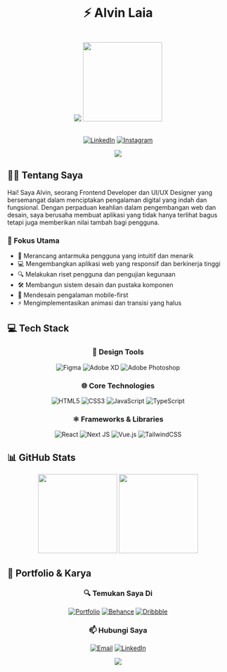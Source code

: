 <div align="center">
  
  # ⚡️ Alvin Laia
  
  <img src="https://readme-typing-svg.demolab.com?font=Fira+Code&weight=600&size=22&duration=3000&pause=1000&color=3F91F7&center=true&vCenter=true&random=false&width=435&lines=Frontend+Developer;UI%2FUX+Designer;Creative+Coder" />

  <img src="https://raw.githubusercontent.com/alvinlaia/alvinlaia/main/assets/coding.png" width="180px" style="margin: 20px 0" />

  [![LinkedIn](https://img.shields.io/badge/LinkedIn-0077B5?style=for-the-badge&logo=linkedin&logoColor=white)](https://www.linkedin.com/in/alvin-nonitehe-syas-putra-laia-6504a825a/)
  [![Instagram](https://img.shields.io/badge/Instagram-E4405F?style=for-the-badge&logo=instagram&logoColor=white)](https://www.instagram.com/alvin.laia11/)
  
  <img src="https://komarev.com/ghpvc/?username=alvinlaia&style=for-the-badge&color=0891b2&labelColor=1c1917" />
</div>

## 🧑‍💻 Tentang Saya

Hai! Saya Alvin, seorang Frontend Developer dan UI/UX Designer yang bersemangat dalam menciptakan pengalaman digital yang indah dan fungsional. Dengan perpaduan keahlian dalam pengembangan web dan desain, saya berusaha membuat aplikasi yang tidak hanya terlihat bagus tetapi juga memberikan nilai tambah bagi pengguna.

### 🎯 Fokus Utama
- 🎨 Merancang antarmuka pengguna yang intuitif dan menarik
- 💻 Mengembangkan aplikasi web yang responsif dan berkinerja tinggi
- 🔍 Melakukan riset pengguna dan pengujian kegunaan
- 🛠️ Membangun sistem desain dan pustaka komponen
- 📱 Mendesain pengalaman mobile-first
- ⚡ Mengimplementasikan animasi dan transisi yang halus

## 💻 Tech Stack

<div align="center">

### 🎨 Design Tools
![Figma](https://img.shields.io/badge/figma-%23F24E1E.svg?style=for-the-badge&logo=figma&logoColor=white)
![Adobe XD](https://img.shields.io/badge/Adobe%20XD-470137?style=for-the-badge&logo=Adobe%20XD&logoColor=#FF61F6)
![Adobe Photoshop](https://img.shields.io/badge/adobe%20photoshop-%2331A8FF.svg?style=for-the-badge&logo=adobe%20photoshop&logoColor=white)

### 🌐 Core Technologies
![HTML5](https://img.shields.io/badge/html5-%23E34F26.svg?style=for-the-badge&logo=html5&logoColor=white)
![CSS3](https://img.shields.io/badge/css3-%231572B6.svg?style=for-the-badge&logo=css3&logoColor=white)
![JavaScript](https://img.shields.io/badge/javascript-%23323330.svg?style=for-the-badge&logo=javascript&logoColor=%23F7DF1E)
![TypeScript](https://img.shields.io/badge/typescript-%23007ACC.svg?style=for-the-badge&logo=typescript&logoColor=white)

### ⚛️ Frameworks & Libraries
![React](https://img.shields.io/badge/react-%2320232a.svg?style=for-the-badge&logo=react&logoColor=%2361DAFB)
![Next JS](https://img.shields.io/badge/Next-black?style=for-the-badge&logo=next.js&logoColor=white)
![Vue.js](https://img.shields.io/badge/vuejs-%2335495e.svg?style=for-the-badge&logo=vuedotjs&logoColor=%234FC08D)
![TailwindCSS](https://img.shields.io/badge/tailwindcss-%2338B2AC.svg?style=for-the-badge&logo=tailwind-css&logoColor=white)

</div>

## 📊 GitHub Stats

<div align="center">
  <img src="https://github-readme-stats.vercel.app/api?username=alvinlaia&show_icons=true&theme=tokyonight&hide_border=true&include_all_commits=true&count_private=true" height="180em" />
  
  <img src="https://github-readme-streak-stats.herokuapp.com/?user=alvinlaia&theme=tokyonight&hide_border=true" height="180em" />
</div>

## 🌟 Portfolio & Karya

<div align="center">
  
### 🔍 Temukan Saya Di

[![Portfolio](https://img.shields.io/badge/Portfolio-255E63?style=for-the-badge&logo=About.me&logoColor=white)](https://alvinlaia11.github.io/portfolio/)
[![Behance](https://img.shields.io/badge/Behance-1769ff?style=for-the-badge&logo=behance&logoColor=white)](https://behance.net/alvinlaia)
[![Dribbble](https://img.shields.io/badge/Dribbble-EA4C89?style=for-the-badge&logo=dribbble&logoColor=white)](https://dribbble.com/alvinlaia)

### 📫 Hubungi Saya
[![Email](https://img.shields.io/badge/Email-D14836?style=for-the-badge&logo=gmail&logoColor=white)](mailto:alvinlaia2004@gmail.com)
[![LinkedIn](https://img.shields.io/badge/LinkedIn-0077B5?style=for-the-badge&logo=linkedin&logoColor=white)](https://www.linkedin.com/in/alvin-nonitehe-syas-putra-laia-6504a825a/)

</div>

<div align="center">
  <img src="https://quotes-github-readme.vercel.app/api?type=horizontal&theme=tokyonight" />
</div>
